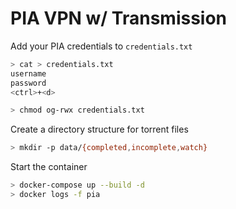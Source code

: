 # PIA VPN w/ Transmission

Add your PIA credentials to `credentials.txt`

```sh
> cat > credentials.txt
username
password
<ctrl>+<d>

> chmod og-rwx credentials.txt
```


Create a directory structure for torrent files

```sh
> mkdir -p data/{completed,incomplete,watch}
```

Start the container

```sh
> docker-compose up --build -d
> docker logs -f pia
```
